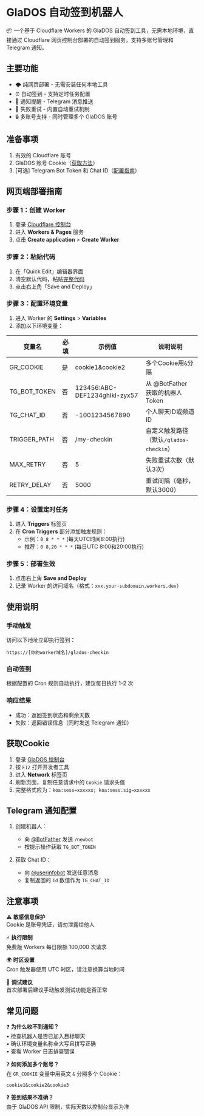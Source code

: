 # GlaDOS 自动签到机器人

📦 一个基于 Cloudflare Workers 的 GlaDOS 自动签到工具，无需本地环境，直接通过 Cloudflare 网页控制台部署的自动签到服务，支持多账号管理和 Telegram 通知。

## 主要功能

- 🌩️ 纯网页部署 - 无需安装任何本地工具
- ⏰ 自动签到 - 支持定时任务配置
- 📱 通知提醒 - Telegram 消息推送
- 🔁 失败重试 - 内置自动重试机制
- 🔒 多账号支持 - 同时管理多个 GlaDOS 账号

## 准备事项

1. 有效的 Cloudflare 账号
2. GlaDOS 账号 Cookie（[获取方法](#获取cookie)）
3. [可选] Telegram Bot Token 和 Chat ID（[配置指南](#telegram-通知配置)）

## 网页端部署指南

### 步骤 1：创建 Worker
1. 登录 [Cloudflare 控制台](https://dash.cloudflare.com/)
2. 进入 **Workers & Pages** 服务
3. 点击 **Create application** > **Create Worker**

### 步骤 2：粘贴代码
1. 在「Quick Edit」编辑器界面
2. 清空默认代码，粘贴[完整代码](https://github.com/ly921002/cf-glados-checkin/blob/main/worker.js)
3. 点击右上角「Save and Deploy」

### 步骤 3：配置环境变量
1. 进入 Worker 的 **Settings** > **Variables**
2. 添加以下环境变量：

| 变量名          | 必填 | 示例值                          | 说明说明                                                                 |
|-----------------|------|--------------------------------|-----------------------------------------------------------------------|
| GR_COOKIE       | 是   | cookie1&cookie2               | 多个Cookie用`&`分隔                                                   |
| TG_BOT_TOKEN    | 否   | 123456:ABC-DEF1234ghIkl-zyx57 | 从 @BotFather 获取的机器人 Token                                      |
| TG_CHAT_ID      | 否   | -1001234567890                | 个人聊天ID或频道ID                                                    |
| TRIGGER_PATH    | 否   | /my-checkin                   | 自定义触发路径（默认`/glados-checkin`）                               |
| MAX_RETRY       | 否   | 5                             | 失败重试次数（默认3次）                                               |
| RETRY_DELAY     | 否   | 5000                          | 重试间隔（毫秒，默认3000）                                            |

### 步骤 4：设置定时任务
1. 进入 **Triggers** 标签页
2. 在 **Cron Triggers** 部分添加触发规则：
   - 示例：`0 8 * * *` (每天UTC时间8:00执行)
   - 推荐：`0 8,20 * * *` (每日UTC 8:00和20:00执行)

### 步骤 5：部署生效
1. 点击右上角 **Save and Deploy**
2. 记录 Worker 的访问域名（格式：`xxx.your-subdomain.workers.dev`）

## 使用说明

### 手动触发
访问以下地址立即执行签到：
```
https://[你的worker域名]/glados-checkin
```

### 自动签到
根据配置的 Cron 规则自动执行，建议每日执行 1-2 次

### 响应结果
- 成功：返回签到状态和剩余天数
- 失败：返回错误信息（同时发送 Telegram 通知）

## 获取Cookie

1. 登录 [GlaDOS 控制台](https://glados.rocks/console/checkin)
2. 按 `F12` 打开开发者工具
3. 进入 **Network** 标签页
4. 刷新页面，复制任意请求中的 `Cookie` 请求头值
5. 完整格式应为：`koa:sess=xxxxxx; koa:sess.sig=xxxxxx`

## Telegram 通知配置

1. 创建机器人：
   - 向 [@BotFather](https://t.me/BotFather) 发送 `/newbot`
   - 按提示操作获取 `TG_BOT_TOKEN`

2. 获取 Chat ID：
   - 向 [@userinfobot](https://t.me/userinfobot) 发送任意消息
   - 复制返回的 `Id` 数值作为 `TG_CHAT_ID`

## 注意事项

⚠️ **敏感信息保护**  
Cookie 是账号凭证，请勿泄露给他人

⚡ **执行限制**  
免费版 Workers 每日限额 100,000 次请求

🌍 **时区设置**  
Cron 触发器使用 UTC 时区，请注意换算当地时间

🔧 **调试建议**  
首次部署后建议手动触发测试功能是否正常

## 常见问题

❓ **为什么收不到通知？**  
• 检查机器人是否已加入目标聊天  
• 确认环境变量名称全大写且拼写正确  
• 查看 Worker 日志排查错误

❓ **如何添加多个账号？**  
在 `GR_COOKIE` 变量中用英文 `&` 分隔多个 Cookie：
```
cookie1&cookie2&cookie3
```

❓ **签到结果不准确？**  
由于 GlaDOS API 限制，实际天数以控制台显示为准
```
